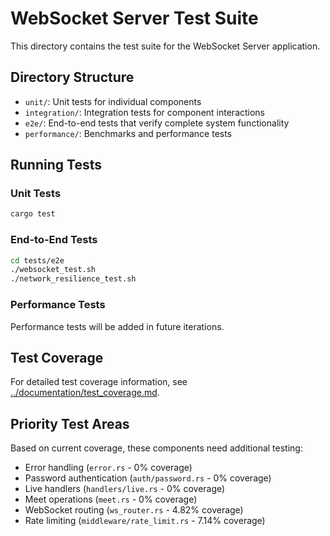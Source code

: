 # WebSocket Server Test Suite

This directory contains the test suite for the WebSocket Server application.

## Directory Structure

- `unit/`: Unit tests for individual components
- `integration/`: Integration tests for component interactions
- `e2e/`: End-to-end tests that verify complete system functionality
- `performance/`: Benchmarks and performance tests

## Running Tests

### Unit Tests
```bash
cargo test
```

### End-to-End Tests
```bash
cd tests/e2e
./websocket_test.sh
./network_resilience_test.sh
```

### Performance Tests
Performance tests will be added in future iterations.

## Test Coverage

For detailed test coverage information, see [../documentation/test_coverage.md](../documentation/test_coverage.md).

## Priority Test Areas

Based on current coverage, these components need additional testing:
- Error handling (`error.rs` - 0% coverage)
- Password authentication (`auth/password.rs` - 0% coverage)
- Live handlers (`handlers/live.rs` - 0% coverage)
- Meet operations (`meet.rs` - 0% coverage)
- WebSocket routing (`ws_router.rs` - 4.82% coverage)
- Rate limiting (`middleware/rate_limit.rs` - 7.14% coverage) 
